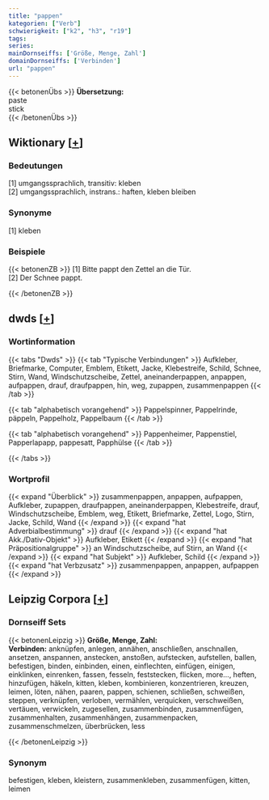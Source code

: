 ```yaml
---
title: "pappen"
kategorien: ["Verb"]
schwierigkeit: ["k2", "h3", "r19"]
tags:
series:
mainDornseiffs: ['Größe, Menge, Zahl']
domainDornseiffs: ['Verbinden']
url: "pappen"
---
```


{{< betonenÜbs >}}
**Übersetzung:**  
paste  
stick  
{{< /betonenÜbs >}}

## Wiktionary [[+](https://de.wiktionary.org/wiki/pappen)]

### Bedeutungen
[1] umgangssprachlich, transitiv: kleben  
[2] umgangssprachlich, instrans.: haften, kleben bleiben  

### Synonyme
[1] kleben  

### Beispiele
{{< betonenZB >}}
[1] Bitte pappt den Zettel an die Tür.  
[2] Der Schnee pappt.  

{{< /betonenZB >}}


## dwds [[+](https://www.dwds.de/wb/pappen)]

### Wortinformation
{{< tabs "Dwds" >}}
{{< tab "Typische Verbindungen" >}}
Aufkleber, Briefmarke, Computer, Emblem, Etikett, Jacke, Klebestreife, Schild, Schnee, Stirn, Wand, Windschutzscheibe, Zettel, aneinanderpappen, anpappen, aufpappen, drauf, draufpappen, hin, weg, zupappen, zusammenpappen
{{< /tab >}}

{{< tab "alphabetisch vorangehend" >}}
Pappelspinner, Pappelrinde, päppeln, Pappelholz, Pappelbaum
{{< /tab >}}

{{< tab "alphabetisch vorangehend" >}}
Pappenheimer, Pappenstiel, Papperlapapp, pappesatt, Papphülse
{{< /tab >}}

{{< /tabs >}}

### Wortprofil
{{< expand "Überblick" >}} zusammenpappen, anpappen, aufpappen, Aufkleber, zupappen, draufpappen, aneinanderpappen, Klebestreife, drauf, Windschutzscheibe, Emblem, weg, Etikett, Briefmarke, Zettel, Logo, Stirn, Jacke, Schild, Wand {{< /expand >}}
{{< expand "hat Adverbialbestimmung" >}} drauf {{< /expand >}}
{{< expand "hat Akk./Dativ-Objekt" >}} Aufkleber, Etikett {{< /expand >}}
{{< expand "hat Präpositionalgruppe" >}} an Windschutzscheibe, auf Stirn, an Wand {{< /expand >}}
{{< expand "hat Subjekt" >}} Aufkleber, Schild {{< /expand >}}
{{< expand "hat Verbzusatz" >}} zusammenpappen, anpappen, aufpappen {{< /expand >}}

## Leipzig Corpora [[+](https://corpora.uni-leipzig.de/en/res?word=pappen&corpusId=deu_newscrawl-public_2018)]

### Dornseiff Sets
{{< betonenLeipzig >}}
**Größe, Menge, Zahl:**  
**Verbinden:** anknüpfen, anlegen, annähen, anschließen, anschnallen, ansetzen, anspannen, anstecken, anstoßen, aufstecken, aufstellen, ballen, befestigen, binden, einbinden, einen, einflechten, einfügen, einigen, einklinken, einrenken, fassen, fesseln, feststecken, flicken, more..., heften, hinzufügen, häkeln, kitten, kleben, kombinieren, konzentrieren, kreuzen, leimen, löten, nähen, paaren, pappen, schienen, schließen, schweißen, steppen, verknüpfen, verloben, vermählen, verquicken, verschweißen, vertäuen, verwickeln, zugesellen, zusammenbinden, zusammenfügen, zusammenhalten, zusammenhängen, zusammenpacken, zusammenschmelzen, überbrücken, less  

{{< /betonenLeipzig >}}

### Synonym
befestigen, kleben, kleistern, zusammenkleben, zusammenfügen, kitten, leimen

